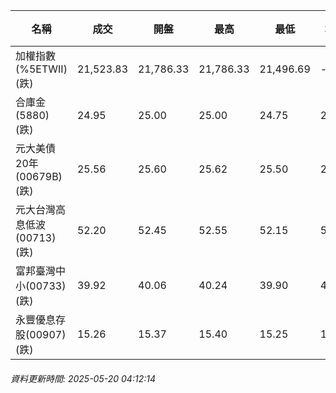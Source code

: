 | 名稱 | 成交 | 開盤 | 最高 | 最低 | 均價 | 成交金額(億) | 昨收 | 漲跌幅 | 漲跌 | 總量 | 昨量 | 振幅 |
| -------- | -------- | -------- | -------- |-------- | -------- | -------- |-------- |-------- |-------- | -------- | -------- |-------- |
|加權指數(%5ETWII) (跌)|21,523.83|21,786.33|21,786.33|21,496.69|-|3,269.95|21,843.69|1.46%|319.86|6,056,141|0|1.33%|
|合庫金(5880) (跌)|24.95|25.00|25.00|24.75|24.89|1.79|25.05|0.40%|0.10|7,192|7,694|1.00%|
|元大美債20年(00679B) (跌)|25.56|25.60|25.62|25.50|25.56|12.78|25.90|1.31%|0.34|50,021|31,176|0.46%|
|元大台灣高息低波(00713) (跌)|52.20|52.45|52.55|52.15|52.35|6.37|52.40|0.38%|0.20|12,166|9,004|0.76%|
|富邦臺灣中小(00733) (跌)|39.92|40.06|40.24|39.90|40.03|0.325|40.07|0.37%|0.15|811|1,051|0.85%|
|永豐優息存股(00907) (跌)|15.26|15.37|15.40|15.25|15.32|0.258|15.42|1.04%|0.16|1,686|1,955|0.97%|
###### 資料更新時間: 2025-05-20 04:12:14
